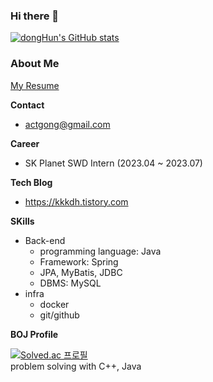 ### Hi there 👋
[![dongHun's GitHub stats](https://github-readme-stats.vercel.app/api?username=rkdehdgns1230&show_icons=true)](https://github.com/anuraghazra/github-readme-stats)

### About Me
[My Resume](https://atlantic-patient-6e2.notion.site/fb753c0efdb949c396e03b9010065221?pvs=4)

**Contact**
- actgong@gmail.com

**Career**
- SK Planet SWD Intern (2023.04 ~ 2023.07)

**Tech Blog**
- https://kkkdh.tistory.com

**SKills**
- Back-end
  - programming language: Java
  - Framework: Spring
  - JPA, MyBatis, JDBC
  - DBMS: MySQL
- infra
  - docker
  - git/github

**BOJ Profile** 

[![Solved.ac
프로필](http://mazassumnida.wtf/api/generate_badge?boj=fdc114)](https://solved.ac/fdc114)  
problem solving with C++, Java

